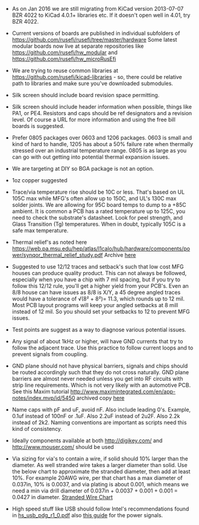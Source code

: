 
* As on Jan 2016 we are still migrating from KiCad version 2013-07-07 BZR 4022 to KiCad 4.0.1+ libraries etc. If it doesn't open well in 4.01, try BZR 4022.
* Current versions of boards are published in individual subfolders of https://github.com/rusefi/rusefi/tree/master/hardware
Some latest modular boards now live at separate repositories like https://github.com/rusefi/hw_modular and https://github.com/rusefi/hw_microRusEfi
 
* We are trying to reuse common libraries at https://github.com/rusefi/kicad-libraries - so, there could be relative path to libraries and make sure you've downloaded submodules.
* Silk screen should include board revision space permitting.
* Silk screen should include header information when possible, things like PA1, or PE4. Resistors and caps should be ref designators and a revision level. Of course a URL for more information and using the free bill boards is suggested. 
* Prefer 0805 packages over 0603 and 1206 packages. 0603 is small and kind of hard to handle, 1205 has about a 50% failure rate when thermally stressed over an industrial temperature range. 0805 is as large as you can go with out getting into potential thermal expansion issues.
* We are targeting at DIY so BGA package is not an option.
* 1oz copper suggested
* Trace/via temperature rise should be 10C or less. That's based on UL 105C max while MFG's often allow up to 150C, and UL's 130C max solder joints. We are allowing for 95C board temps to dump to a +85C ambient. It is common a PCB has a rated temperature up to 125C, you need to check the substrate's datasheet. Look for peel strength, and Glass Transition (Tg) temperatures. When in doubt, typically 105C is a safe max temperature.  
* Thermal relief's as noted here https://web.pa.msu.edu/hep/atlas/l1calo/hub/hardware/components/power/synqor_thermal_relief_study.pdf Archive [here](pdfs/Synqor_thermal_relief_study.pdf)
* Suggested to use 12/12 traces and setback's such that low cost MFG houses can produce quality product. This can not always be followed, especially when you have a chip with 7 mil spacing, but if you try to follow this 12/12 rule, you'll get a higher yield from your PCB's. Even an 8/8 house can have issues as 8/8 is X/Y, a 45 degree angled traces would have a tolerance of &radic;(8&sup2; + 8&sup2;)= 11.3, which rounds up to 12 mil. Most PCB layout programs will keep your angled setbacks at 8 mill instead of 12 mil. So you should set your setbacks to 12 to prevent MFG issues. 
* Test points are suggest as a way to diagnose various potential issues. 
* Any signal of about 1kHz or higher, will have GND currents that try to follow the adjacent trace. Use this practice to follow current loops and to prevent signals from coupling.
* GND plane should not have physical barriers, signals and chips should be routed accordingly such that they do not cross naturally. GND plane barriers are almost never needed unless you get into RF circuits with strip line requirements. Which is not very likely with an automotive PCB. See this Maxim tutorial http://www.maximintegrated.com/en/app-notes/index.mvp/id/5450 archived copy [here](pdfs/Successful_PCB_Grounding_with_Mixed-Signal_Chips_-_Follow_the_Path_of_Least_Impedance_-_Tutorial_-_Maxim.pdf)
* Name caps with pF and uF, avoid nF. Also include leading 0's. Example, 0.1uf instead of 100nF or .1uF. Also 2.2uF instead of 2u2F. Also 2.2k instead of 2k2. Naming conventions are important as scripts need this kind of consistency.
* Ideally components available at both http://digikey.com/ and http://www.mouser.com/ should be used
* Via sizing for via's to contain a wire, if solid should 10% larger than the diameter. As well stranded wire takes a larger diameter than solid. Use the below chart to approximate the stranded diameter, then add at least 10%. For example 20AWG wire, per that chart has a max diameter of 0.037in, 10% is 0.0037, and via plating is about 0.001, which means we need a min via drill diameter of 0.037in + 0.0037 + 0.001 + 0.001 = 0.0427 in diameter.  [Stranded Wire Chart](pdfs/Stranded_Wire_Chart.pdf)
* High speed stuff like USB should follow Intel's recommendations found in [hs_usb_pdg_r1_0.pdf](pdfs/Hs_usb_pdg_r1_0_zjnjtx.pdf) also [this guide](pdfs/Power_delivery_motherboards.pdf) for the power signals.
